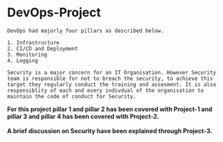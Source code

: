 # DevOps-Project
```
DevOps had majorly four pillars as described below.

1. Infrastructure
2. CI/CD and Deployment
3. Monitoring
4. Logging

Security is a major concern for an IT Organisation. However Security team is responsible for not to breach the security, to achieve this target they regularly conduct the training and assesment. It is also responsiblity of each and every indivdual of the organisation to maintain the code of conduct for Security.
```
**For this project pillar 1 and pillar 2 has been covered with Project-1 and pillar 3 and pillar 4 has been covered with Project-2.**
<br><br/>
**A brief discussion on Security have been explained through Project-3.**
